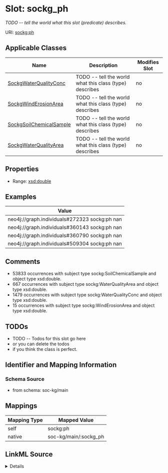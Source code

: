 

# Slot: sockg_ph


_TODO -- tell the world what this slot (predicate) describes._





URI: [sockg:ph](http://www.semanticweb.org/sockg/ontologies/2024/0/soil-carbon-ontology/ph)



<!-- no inheritance hierarchy -->





## Applicable Classes

| Name | Description | Modifies Slot |
| --- | --- | --- |
| [SockgWaterQualityConc](../classes/SockgWaterQualityConc.md) | TODO -- tell the world what this class (type) describes |  no  |
| [SockgWindErosionArea](../classes/SockgWindErosionArea.md) | TODO -- tell the world what this class (type) describes |  no  |
| [SockgSoilChemicalSample](../classes/SockgSoilChemicalSample.md) | TODO -- tell the world what this class (type) describes |  no  |
| [SockgWaterQualityArea](../classes/SockgWaterQualityArea.md) | TODO -- tell the world what this class (type) describes |  no  |







## Properties

* Range: [xsd:double](http://www.w3.org/2001/XMLSchema#double)






## Examples

| Value |
| --- |
| neo4j://graph.individuals#272323 sockg:ph nan |
| neo4j://graph.individuals#360143 sockg:ph nan |
| neo4j://graph.individuals#360790 sockg:ph nan |
| neo4j://graph.individuals#509304 sockg:ph nan |

## Comments

* 53833 occurrences with subject type sockg:SoilChemicalSample and object type xsd:double.
* 667 occurrences with subject type sockg:WaterQualityArea and object type xsd:double.
* 1479 occurrences with subject type sockg:WaterQualityConc and object type xsd:double.
* 15 occurrences with subject type sockg:WindErosionArea and object type xsd:double.

## TODOs

* TODO -- Todos for this slot go here
* or you can delete the todos
* if you think the class is perfect.

## Identifier and Mapping Information







### Schema Source


* from schema: soc-kg/main




## Mappings

| Mapping Type | Mapped Value |
| ---  | ---  |
| self | sockg:ph |
| native | soc-kg/main/:sockg_ph |




## LinkML Source

<details>
```yaml
name: sockg_ph
description: TODO -- tell the world what this slot (predicate) describes.
todos:
- TODO -- Todos for this slot go here
- or you can delete the todos
- if you think the class is perfect.
comments:
- 53833 occurrences with subject type sockg:SoilChemicalSample and object type xsd:double.
- 667 occurrences with subject type sockg:WaterQualityArea and object type xsd:double.
- 1479 occurrences with subject type sockg:WaterQualityConc and object type xsd:double.
- 15 occurrences with subject type sockg:WindErosionArea and object type xsd:double.
examples:
- value: neo4j://graph.individuals#272323 sockg:ph nan
- value: neo4j://graph.individuals#360143 sockg:ph nan
- value: neo4j://graph.individuals#360790 sockg:ph nan
- value: neo4j://graph.individuals#509304 sockg:ph nan
from_schema: soc-kg/main
rank: 1000
slot_uri: sockg:ph
alias: sockg_ph
domain_of:
- sockg_SoilChemicalSample
- sockg_WaterQualityArea
- sockg_WaterQualityConc
- sockg_WindErosionArea
range: double

```
</details>